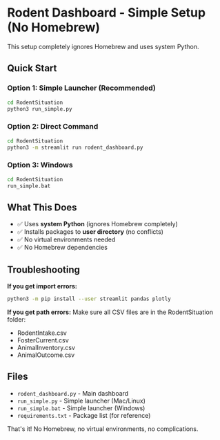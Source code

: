 # Rodent Dashboard - Simple Setup (No Homebrew)

This setup completely ignores Homebrew and uses system Python.

## Quick Start

### Option 1: Simple Launcher (Recommended)
```bash
cd RodentSituation
python3 run_simple.py
```

### Option 2: Direct Command
```bash
cd RodentSituation
python3 -m streamlit run rodent_dashboard.py
```

### Option 3: Windows
```cmd
cd RodentSituation
run_simple.bat
```

## What This Does

- ✅ Uses **system Python** (ignores Homebrew completely)
- ✅ Installs packages to **user directory** (no conflicts)
- ✅ No virtual environments needed
- ✅ No Homebrew dependencies

## Troubleshooting

**If you get import errors:**
```bash
python3 -m pip install --user streamlit pandas plotly
```

**If you get path errors:**
Make sure all CSV files are in the RodentSituation folder:
- RodentIntake.csv
- FosterCurrent.csv  
- AnimalInventory.csv
- AnimalOutcome.csv

## Files

- `rodent_dashboard.py` - Main dashboard
- `run_simple.py` - Simple launcher (Mac/Linux)
- `run_simple.bat` - Simple launcher (Windows)
- `requirements.txt` - Package list (for reference)

That's it! No Homebrew, no virtual environments, no complications. 